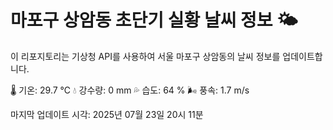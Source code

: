 
# 마포구 상암동 초단기 실황 날씨 정보 🌤️

이 리포지토리는 기상청 API를 사용하여 서울 마포구 상암동의 날씨 정보를 업데이트합니다. 

🌡️ 기온: 29.7 ℃
💧 강수량: 0 mm
💦 습도: 64 %
🌬️ 풍속: 1.7 m/s

마지막 업데이트 시각: 2025년 07월 23일 20시 11분    
